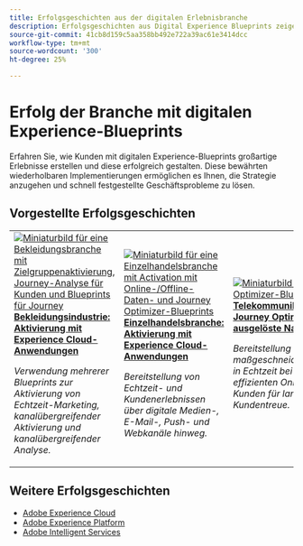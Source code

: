 ```yaml
---
title: Erfolgsgeschichten aus der digitalen Erlebnisbranche
description: Erfolgsgeschichten aus Digital Experience Blueprints zeigen, wie verschiedene Branchen mithilfe von Adobe Experience Cloud-Anwendungen, die auf Adobe Experience Platform basieren, einen Geschäftswert erzielen.
source-git-commit: 41cb8d159c5aa358bb492e722a39ac61e3414dcc
workflow-type: tm+mt
source-wordcount: '300'
ht-degree: 25%

---
```



# Erfolg der Branche mit digitalen Experience-Blueprints

Erfahren Sie, wie Kunden mit digitalen Experience-Blueprints großartige Erlebnisse erstellen und diese erfolgreich gestalten. Diese bewährten wiederholbaren Implementierungen ermöglichen es Ihnen, die Strategie anzugehen und schnell festgestellte Geschäftsprobleme zu lösen.

## Vorgestellte Erfolgsgeschichten

<table style="table-layout:fixed">
<tr>
  <td>
    <a href="https://experienceleague.adobe.com/docs/blueprints-learn/architecture/audience-activation/platform-and-applications.html?lang=de"><img alt="Miniaturbild für eine Bekleidungsbranche mit Zielgruppenaktivierung, Journey-Analyse für Kunden und Blueprints für Journey" src="https://experienceleague.adobe.com/docs/blueprints-learn/assets/aep+apps_vertical.svg?lang=en"/></a>
    <div><a href="https://experienceleague.adobe.com/docs/blueprints-learn/architecture/audience-activation/platform-and-applications.html?lang=en"><strong>Bekleidungsindustrie: Aktivierung mit Experience Cloud-Anwendungen </strong></a></div>
    <p><em>Verwendung mehrerer Blueprints zur Aktivierung von Echtzeit-Marketing, kanalübergreifender Aktivierung und kanalübergreifender Analyse.</em></p>
  </td>
  <td>
    <a href="https://experienceleague.adobe.com/docs/blueprints-learn/architecture/customer-journeys/journey-optimizer.html?lang=de"><img alt="Miniaturbild für eine Einzelhandelsbranche mit Activation mit Online-/Offline-Daten- und Journey Optimizer-Blueprints" src="https://experienceleague.adobe.com/docs/blueprints-learn/assets/aep+apps_vertical.svg?lang=en"/></a>
    <div><a href="https://experienceleague.adobe.com/docs/blueprints-learn/architecture/customer-journeys/journey-optimizer.html?lang=en"><strong>Einzelhandelsbranche: Aktivierung mit Experience Cloud-Anwendungen </strong></a></div>
    <p><em>Bereitstellung von Echtzeit- und Kundenerlebnissen über digitale Medien-, E-Mail-, Push- und Webkanäle hinweg.</em></p>
  </td>
  <td>
    <a href="https://experienceleague.adobe.com/docs/blueprints-learn/architecture/customer-journeys/journey-optimizer.html?lang=en"><img alt="Miniaturbild für das Journey Optimizer-Blueprint" src="https://experienceleague.adobe.com/docs/blueprints-learn/assets/journey-optimizer.png?lang=en" /></a>
    <div><a href="https://experienceleague.adobe.com/docs/blueprints-learn/architecture/customer-journeys/journey-optimizer.html?lang=en"><strong>Telekommunikationsbranche: Journey Optimizer für ausgelöste Nachrichten</strong></a></div>
    <p><em>Bereitstellung maßgeschneiderter Angebote in Echtzeit bei gleichzeitigem effizienten Onboarding von Kunden für langfristige Kundentreue.</em></p>
  </td>
  <td>
    <a href="https://experienceleague.adobe.com/docs/blueprints-learn/architecture/audience-activation/online-offline.html?lang=de"><img alt="Miniaturbild für die Aktivierung des Online-/Offline-Daten-Blueprints" src="https://experienceleague.adobe.com/docs/blueprints-learn/assets/online_offline_activation.svg" /></a>
    <div><a href="https://experienceleague.adobe.com/docs/blueprints-learn/architecture/audience-activation/online-offline.html?lang=en"><strong>Reise- und Gastgewerbe: Aktivierung mit Online- und Offline-Daten</strong></a></div>
    <p><em>Echtzeitentscheidungen mit einer zentralen Übersicht über das Kundenverhalten in verschiedenen Kanälen.</em></p>
  </td>
</tr>
</table>

## Weitere Erfolgsgeschichten

* <a href="https://business.adobe.com/customer-success-stories/index.html?Products+%26+Services=Experience">Adobe Experience Cloud</a>
* <a href="https://business.adobe.com/customer-success-stories/index.html?Products+%26+Services=Experience+Platform">Adobe Experience Platform</a>
* <a href="https://business.adobe.com/customer-success-stories/index.html?Products+%26+Services=Intelligent+Services">Adobe Intelligent Services</a>



